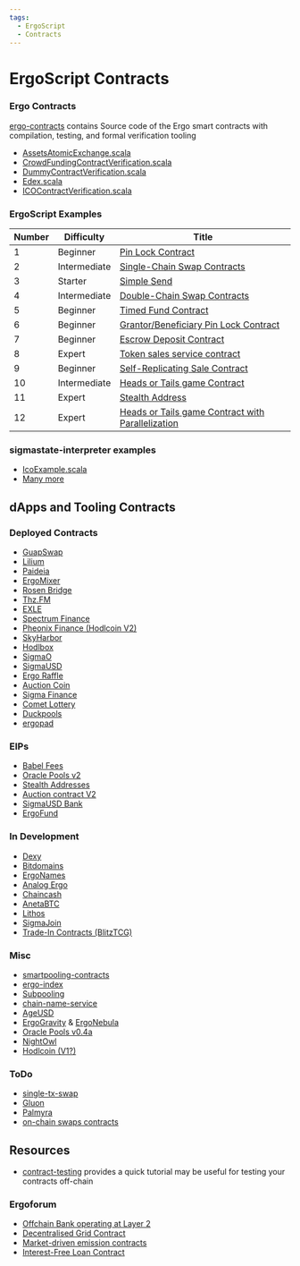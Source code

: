 ```yaml
---
tags:
  - ErgoScript
  - Contracts
---
```


# ErgoScript Contracts

### Ergo Contracts

[ergo-contracts](https://github.com/ergoplatform/ergo-contracts) contains Source code of the Ergo smart contracts with compilation, testing, and formal verification tooling

- [AssetsAtomicExchange.scala](https://github.com/ergoplatform/ergo-contracts/blob/42719326656e4764f214f57fa8f45205ee20d58d/verified-contracts/src/main/scala/org/ergoplatform/contracts/AssetsAtomicExchange.scala)
- [CrowdFundingContractVerification.scala](https://github.com/ergoplatform/ergo-contracts/blob/42719326656e4764f214f57fa8f45205ee20d58d/verified-contracts/src/main/scala/org/ergoplatform/contracts/CrowdFundingContractVerification.scala)
- [DummyContractVerification.scala](https://github.com/ergoplatform/ergo-contracts/blob/42719326656e4764f214f57fa8f45205ee20d58d/verified-contracts/src/main/scala/org/ergoplatform/contracts/DummyContractVerification.scala)
- [Edex.scala](https://github.com/ergoplatform/ergo-contracts/blob/42719326656e4764f214f57fa8f45205ee20d58d/verified-contracts/src/main/scala/org/ergoplatform/contracts/Edex.scala)
- [ICOContractVerification.scala](https://github.com/ergoplatform/ergo-contracts/blob/42719326656e4764f214f57fa8f45205ee20d58d/verified-contracts/src/main/scala/org/ergoplatform/contracts/ICOContractVerification.scala)

### ErgoScript Examples

| Number | Difficulty | Title |
| ---  | ---  | ---  |
| 1 | Beginner | [Pin Lock Contract](https://github.com/ergoplatform/ergoscript-by-example/blob/main/pinLockContract.md) |
| 2 | Intermediate | [Single-Chain Swap Contracts](https://github.com/ergoplatform/ergoscript-by-example/blob/main/singleChainSwap.md) |
| 3 | Starter | [Simple Send](https://github.com/ergoplatform/ergoscript-by-example/blob/main/simpleSend.md) |
| 4 | Intermediate | [Double-Chain Swap Contracts](https://github.com/ergoplatform/ergoscript-by-example/blob/main/doubleChainSwap.md) |
| 5 | Beginner | [Timed Fund Contract](https://github.com/ergoplatform/ergoscript-by-example/blob/main/timedFund.md) |
| 6 | Beginner | [Grantor/Beneficiary Pin Lock Contract](https://github.com/ergoplatform/ergoscript-by-example/blob/main/grantorBeneficiaryPinLock.md) |
| 7 | Beginner | [Escrow Deposit Contract](https://github.com/ergoplatform/ergoscript-by-example/blob/main/escrowDepositContract.md) |
| 8 | Expert | [Token sales service contract](https://github.com/ergoplatform/ergoscript-by-example/blob/main/tokenSalesService.md) |
| 9 | Beginner | [Self-Replicating Sale Contract](https://github.com/ergoplatform/ergoscript-by-example/blob/main/selfReplicatingTokenSale.md) |
| 10 | Intermediate | [Heads or Tails game Contract](https://github.com/ergoplatform/ergoscript-by-example/blob/main/headsOrTails.md) |
| 11 | Expert| [Stealth Address](https://github.com/ergoplatform/ergoscript-by-example/blob/main/stealthAddress.md) |
| 12 | Expert | [Heads or Tails game Contract with Parallelization](https://github.com/ergoplatform/ergoscript-by-example/blob/main/headsOrTailsParallel.md) |

### sigmastate-interpreter examples

- [IcoExample.scala](https://github.com/ScorexFoundation/sigmastate-interpreter/blob/c863a9b1a82589e47b15f76f3affdb30a475e740/sigmastate/src/test/scala/sigmastate/utxo/examples/IcoExample.scala#L254-L303)
- [Many more](https://github.com/ScorexFoundation/sigmastate-interpreter/tree/c863a9b1a82589e47b15f76f3affdb30a475e740/sigmastate/src/test/scala/sigmastate/utxo/examples)

## dApps and Tooling Contracts


### Deployed Contracts

- [GuapSwap](https://github.com/GuapSwap/guapswap-ronin/tree/main/src/main/scala/contracts)
- [Lilium](https://github.com/LiliumErgo/scala-api/blob/main/app/contracts/LiliumContracts.scala)
- [Paideia](https://github.com/paideiadao/paideia-contracts)
- [ErgoMixer](https://github.com/ergoMixer/ergoMixBack/tree/master/mixer/app/mixer)
- [Rosen Bridge](https://github.com/rosen-bridge/contract)
- [Thz.FM](https://github.com/TremendouslyHighFrequency/SmartContracts)
- [EXLE](https://github.com/Ergo-Lend/edge/blob/main/src/main/scala/edge/contracts/Contract.scala)
- [Spectrum Finance](https://github.com/spectrum-finance/ergo-dex/tree/master/contracts)
- [Pheonix Finance (Hodlcoin V2)](https://github.com/PhoenixErgo/phoenix-hodlcoin-contracts)
- [SkyHarbor](https://github.com/skyharbor-market/contracts)
- [Hodlbox](https://github.com/SavonarolaLabs/hodlbox-xyz/tree/main/src/lib/contract)
- [SigmaO](https://github.com/ThierryM1212/SigmaO/tree/main/contract)
- [SigmaUSD](https://github.com/anon-real/sigma-usd/tree/master/ageusd) 
- [Ergo Raffle](https://github.com/ErgoRaffle/raffle-backend/blob/master/app/raffle/RaffleContract.scala)
- [Auction Coin](https://github.com/Auction-Coin/contracts)
- [Sigma Finance](https://github.com/K-Singh/Sigma-Finance/tree/master/contracts)
- [Comet Lottery](https://github.com/mgpai22/comet-lottery/blob/main/comet-lottery-bot/src/main/scala/contracts/LotteryContracts.scala)
- [Duckpools](https://github.com/duckpools/lend-protocol-contracts/tree/main/contracts)
- [ergopad](https://github.com/ergopad/ergopad-api/tree/dev/app/contracts)

### EIPs

- [Babel Fees](https://github.com/ergoplatform/eips/blob/master/eip-0031.md)
- [Oracle Pools v2](https://github.com/ergoplatform/eips/tree/cae50b722d6929c794847d21668500acb01f3c8c/eip-0023/contracts)
- [Stealth Addresses](https://github.com/ergoplatform/eips/pull/87/files)
- [Auction contract V2](https://github.com/ergoplatform/eips/blob/master/eip-0022.md)
- [SigmaUSD Bank](https://github.com/ergoplatform/eips/blob/master/eip-0015.md)
- [ErgoFund](https://github.com/ergoplatform/eips/pull/33)


### In Development
- [Dexy](https://github.com/ergoplatform/ergo-jde/blob/main/kiosk/src/test/scala/kiosk/dexy/DexySpec.scala)
- [Bitdomains](https://github.com/bitdomains/contracts)
- [ErgoNames](https://github.com/ergonames/ergonames/blob/master/src/main/scala/)
- [Analog Ergo](https://github.com/dzyphr/ScalaSigmaParticle)
- [Chaincash](https://github.com/ChainCashLabs/chaincash/tree/master/contracts)
- [AnetaBTC](https://github.com/anetabtc/aneta_contracts)
- [Lithos](https://github.com/Lithos-Protocol/Lithos/tree/master/src/main/scala)
- [SigmaJoin](https://github.com/ergoplatform/ergo-jde/tree/main/kiosk/src/test/scala/kiosk/mixer)
- [Trade-In Contracts (BlitzTCG)](https://github.com/lucagdangelo/trade-in/tree/main/src/main/scala/contracts)

### Misc

- [smartpooling-contracts](https://github.com/GetBlok-io/ergo-smartpooling-contracts/tree/master/src/main/scala/contracts)
- [ergo-index](https://github.com/ergo-index/ergo-index-contracts)
- [Subpooling](https://github.com/GetBlok-io/Subpooling/tree/mainnet_plasma/conf/scripts)
- [chain-name-service](https://github.com/ross-weir/chain-name-service/tree/main/contracts)
- [AgeUSD](https://github.com/ergoplatform/eips/pull/33)
- [ErgoGravity](https://github.com/mhssamadani/gravity-core/blob/dev/contracts/ergo/gravity.scala) & [ErgoNebula](https://github.com/mhssamadani/gravity-core/blob/dev/contracts/ergo/nebula.scala)
- [Oracle Pools v0.4a](https://github.com/scalahub/Kiosk/tree/master/src/test/scala/kiosk/oraclepool/v4a)
- [NightOwl](https://github.com/nightowlcasino/ergoscript-contracts)
- [Hodlcoin (V1?)](https://github.com/lucagdangelo/hodlcoin-contracts)

### ToDo

- [single-tx-swap](https://github.com/danieloravec/ergo-token-swap)
- [Gluon](gluon.md)
- [Palmyra](palmyra.md)
- [on-chain swaps contracts](https://github.com/ergoplatform/sigma-rust/pull/209)


## Resources

- [contract-testing](https://github.com/anon-real/contract-testing) provides a quick tutorial may be useful for testing your contracts off-chain



### Ergoforum

- [Offchain Bank operating at Layer 2](https://www.ergoforum.org/t/offchain-bank-operating-at-layer-2/3367)
- [Decentralised Grid Contract](https://www.ergoforum.org/t/decentralized-grid-trading-on-ergo/3750/5)
- [Market-driven emission contracts](https://www.ergoforum.org/t/market-driven-emission-contracts/3749)
- [Interest-Free Loan Contract ](https://www.ergoforum.org/t/interest-free-loan-contract/67)
